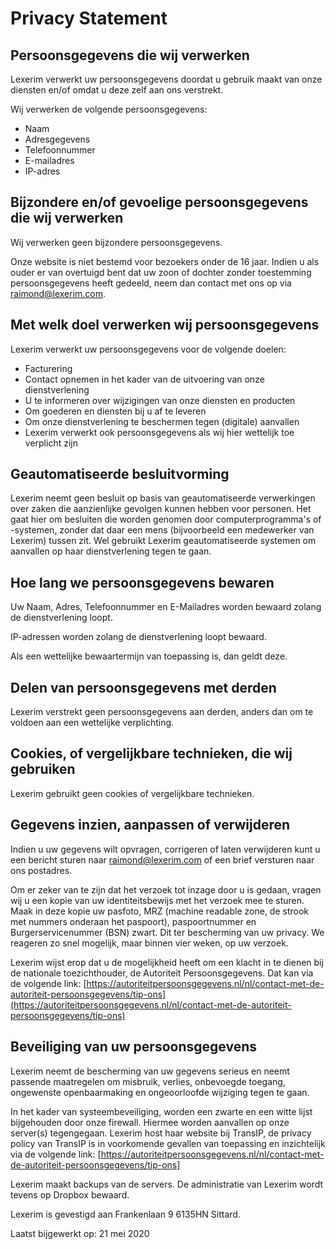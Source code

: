 # Privacy Statement

## Persoonsgegevens die wij verwerken
Lexerim verwerkt uw persoonsgegevens doordat u gebruik maakt van onze diensten en/of omdat u deze zelf aan ons verstrekt.

Wij verwerken de volgende persoonsgegevens:
- Naam
- Adresgegevens
- Telefoonnummer
- E-mailadres
- IP-adres

## Bijzondere en/of gevoelige persoonsgegevens die wij verwerken
Wij verwerken geen bijzondere persoonsgegevens.

Onze website is niet bestemd voor bezoekers onder de 16 jaar. Indien u als ouder er van overtuigd bent dat uw zoon of dochter zonder toestemming persoonsgegevens heeft gedeeld, neem dan contact met ons op via raimond@lexerim.com.

## Met welk doel verwerken wij persoonsgegevens
Lexerim verwerkt uw persoonsgegevens voor de volgende doelen:

- Facturering
- Contact opnemen in het kader van de uitvoering van onze dienstverlening
- U te informeren over wijzigingen van onze diensten en producten
- Om goederen en diensten bij u af te leveren
- Om onze dienstverlening te beschermen tegen (digitale) aanvallen
- Lexerim verwerkt ook persoonsgegevens als wij hier wettelijk toe verplicht zijn

## Geautomatiseerde besluitvorming
Lexerim neemt geen besluit op basis van geautomatiseerde verwerkingen over zaken die aanzienlijke gevolgen kunnen hebben voor personen. Het gaat hier om besluiten die worden genomen door computerprogramma's of -systemen, zonder dat daar een mens (bijvoorbeeld een medewerker van Lexerim) tussen zit. Wel gebruikt Lexerim geautomatiseerde systemen om aanvallen op haar dienstverlening tegen te gaan.

## Hoe lang we persoonsgegevens bewaren
Uw Naam, Adres, Telefoonnummer en E-Mailadres worden bewaard zolang de dienstverlening loopt.

IP-adressen worden zolang de dienstverlening loopt bewaard.

Als een wettelijke bewaartermijn van toepassing is, dan geldt deze.

## Delen van persoonsgegevens met derden
Lexerim verstrekt geen persoonsgegevens aan derden, anders dan om te voldoen aan een wettelijke verplichting. 

## Cookies, of vergelijkbare technieken, die wij gebruiken
Lexerim gebruikt geen cookies of vergelijkbare technieken.

## Gegevens inzien, aanpassen of verwijderen 
Indien u uw gegevens wilt opvragen, corrigeren of laten verwijderen kunt u een bericht sturen naar raimond@lexerim.com of een brief versturen naar ons postadres.

Om er zeker van te zijn dat het verzoek tot inzage door u is gedaan, vragen wij u een kopie van uw identiteitsbewijs met het verzoek mee te sturen. Maak in deze kopie uw pasfoto, MRZ (machine readable zone, de strook met nummers onderaan het paspoort), paspoortnummer en Burgerservicenummer (BSN) zwart. Dit ter bescherming van uw privacy. We reageren zo snel mogelijk, maar binnen vier weken, op uw verzoek. 

Lexerim wijst erop dat u de mogelijkheid heeft om een klacht in te dienen bij de nationale toezichthouder, de Autoriteit Persoonsgegevens. Dat kan via de volgende link: [https://autoriteitpersoonsgegevens.nl/nl/contact-met-de-autoriteit-persoonsgegevens/tip-ons](https://autoriteitpersoonsgegevens.nl/nl/contact-met-de-autoriteit-persoonsgegevens/tip-ons)

## Beveiliging van uw persoonsgegevens
Lexerim neemt de bescherming van uw gegevens serieus en neemt passende maatregelen om misbruik, verlies, onbevoegde toegang, ongewenste openbaarmaking en ongeoorloofde wijziging tegen te gaan. 

In het kader van systeembeveiliging, worden een zwarte en een witte lijst bijgehouden door onze firewall. Hiermee worden aanvallen op onze server(s) tegengegaan. Lexerim host haar website bij TransIP, de privacy policy van TransIP is in voorkomende gevallen van toepassing en inzichtelijk via de volgende link: [https://autoriteitpersoonsgegevens.nl/nl/contact-met-de-autoriteit-persoonsgegevens/tip-ons]

Lexerim maakt backups van de servers. De administratie van Lexerim wordt tevens op Dropbox bewaard.

Lexerim is gevestigd aan Frankenlaan 9 6135HN Sittard.

Laatst bijgewerkt op: 21 mei 2020
